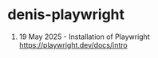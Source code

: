 # denis-playwright

1. 19 May 2025 - Installation of Playwright
   https://playwright.dev/docs/intro
